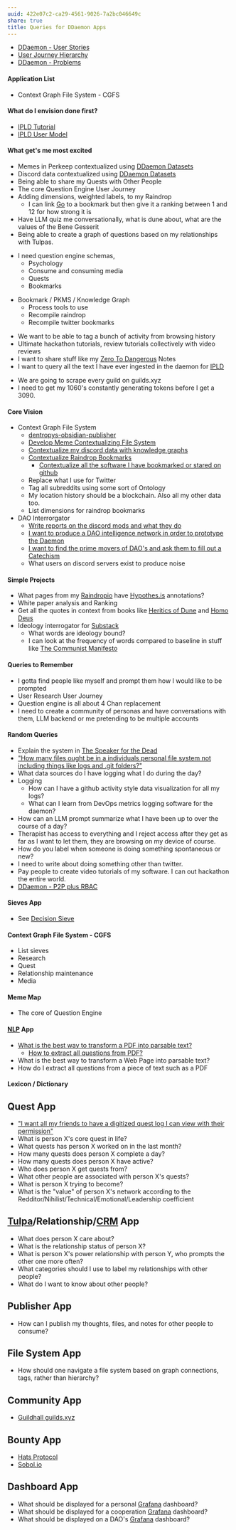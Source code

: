 ```yaml
---
uuid: 422e07c2-ca29-4561-9026-7a2bc046649c
share: true
title: Queries for DDaemon Apps
---
```

* [DDaemon - User Stories](/92a22ef8-5137-47e9-a48a-ece9720f6169)
* [User Journey Hierarchy](/undefined)
* [DDaemon - Problems](/undefined)

#### Application List

* Context Graph File System - CGFS

#### What do I envision done first?

* [IPLD Tutorial](/100d6889-e83d-4967-bec2-7e9424d8cd24)
* [IPLD User Model](/undefined)

#### What get's me most excited

* Memes in Perkeep contextualized using [DDaemon Datasets](/undefined)
* Discord data contextualized using [DDaemon Datasets](/undefined)
* Being able to share my Quests with Other People
* The core Question Engine User Journey
* Adding dimensions, weighted labels, to my Raindrop
	* I can link [Go](/7900e06b-6a66-4a30-bdf7-7661c020e516) to a bookmark but then give it a ranking between 1 and 12 for how strong it is
* Have LLM quiz me conversationally, what is dune about, what are the values of the Bene Gesserit
* Being able to create a graph of questions based on my relationships with Tulpas.
- I need question engine schemas,
	- Psychology
	- Consume and consuming media
	- Quests
	- Bookmarks
* Bookmark / PKMS / Knowledge Graph
	- Process tools to use
	- Recompile raindrop
	- Recompile twitter bookmarks
- We want to be able to tag a bunch of activity from browsing history
- Ultimate hackathon tutorials, review tutorials collectively with video reviews
- I want to share stuff like my [Zero To Dangerous](/undefined) Notes
- I want to query all the text I have ever ingested in the daemon for [IPLD](/undefined)
* We are going to scrape every guild on guilds.xyz
* I need to get my 1060's constantly generating tokens before I get a 3090.
#### Core Vision

* Context Graph File System
	* [dentropys-obsidian-publisher](/f43d858e-c32e-4d15-bfc4-456bb7f56ceb)
	* [Develop Meme Contextualizing File System](/undefined)
	* [Contextualize my discord data with knowledge graphs](/undefined)
	* [Contextualize Raindrop Bookmarks](/undefined)
		* [Contextualize all the software I have bookmarked or stared on github](/undefined)
	* Replace what I use for Twitter
	* Tag all subreddits using some sort of Ontology
	* My location history should be a blockchain. Also all my other data too.
	* List dimensions for raindrop bookmarks
* DAO Interrorgator
	* [Write reports on the discord mods and what they do](/undefined)
	* [I want to produce a DAO intelligence network in order to prototype the Daemon](/undefined)
	* [I want to find the prime movers of DAO's and ask them to fill out a Catechism](/undefined)
	* What users on discord servers exist to produce noise

#### Simple Projects

* What pages from my [Raindropio](/053d3ec8-825f-40bd-b187-926273159b09) have [Hypothes.is](/undefined) annotations?
* White paper analysis and Ranking
* Get all the quotes in context from books like [Heritics of Dune](/undefined) and [Homo Deus](/2055ffd4-310b-4f0f-b7f8-61d91402650c)
* Ideology interrogator for [Substack](/undefined)
	* What words are ideology bound?
	* I can look at the frequency of words compared to baseline in stuff like [The Communist Manifesto](/undefined)

#### Queries to Remember

* I gotta find people like myself and prompt them how I would like to be prompted
* User Research User Journey
* Question engine is all about 4 Chan replacement
* I need to create a community of personas and have conversations with them, LLM backend or me pretending to be multiple accounts

#### Random Queries

* Explain the system in [The Speaker for the Dead](/undefined)
* ["How many files ought be in a individuals personal file system not including things like logs and .git folders?"](https://twitter.com/PaulWMullins/status/1740126041774211483)
* What data sources do I have logging what I do during the day?
* Logging
	* How can I have a github activity style data visualization for all my logs?
	* What can I learn from DevOps metrics logging software for the daemon?
* How can an LLM prompt summarize what I have been up to over the course of a day?
* Therapist has access to everything and I reject access after they get as far as I want to let them, they are browsing on my device of course.
* How do you label when someone is doing something spontaneous or new?
* I need to write about doing something other than twitter.
* Pay people to create video tutorials of my software. I can out hackathon the entire world.
* [DDaemon - P2P plus RBAC](/undefined)

#### Sieves App

* See [Decision Sieve](/undefined)

#### Context Graph File System - CGFS

- List sieves 
- Research 
- Quest 
- Relationship maintenance 
- Media

#### Meme Map

* The core of Question Engine
#### [NLP](/5cd22bfe-14f1-4724-9560-95a24b8cb849) App

* [What is the best way to transform a PDF into parsable text?](/undefined)
	* [How to extract all questions from PDF?](/undefined)
* What is the best way to transform a Web Page into parsable text?
* How do I extract all questions from a piece of text such as a PDF
#### Lexicon / Dictionary

## Quest App

* ["I want all my friends to have a digitized quest log I can view with their permission"](https://twitter.com/PaulWMullins/status/1740124876558795157)
* What is person X's core quest in life?
* What quests has person X worked on in the last month?
* How many quests does person X complete a day?
* How many quests does person X have active?
* Who does person X get quests from?
* What other people are associated with person X's quests?
* What is person X trying to become?
* What is the "value" of person X's network according to the Redditor/Nihilist/Technical/Emotional/Leadership coefficient

## [Tulpa](/undefined)/Relationship/[CRM](/7d9fa0af-e0be-4674-8fc2-380b641f2564) App

* What does person X care about?
* What is the relationship status of person X?
* What is person X's power relationship with person Y, who prompts the other one more often?
* What categories should I use to label my relationships with other people?
* What do I want to know about other people?

## Publisher App

* How can I publish my thoughts, files, and notes for other people to consume?

## File System App

* How should one navigate a file system based on graph connections, tags, rather than hierarchy?

## Community App

* [Guildhall guilds.xyz](/undefined)

## Bounty App

* [Hats Protocol](/undefined)
* [Sobol.io](/undefined)
## Dashboard App

* What should be displayed for a personal [Grafana](/undefined) dashboard?
* What should be displayed for a cooperation [Grafana](/undefined) dashboard?
* What should be displayed on a DAO's [Grafana](/undefined) dashboard?